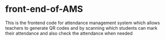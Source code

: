 # front-end-of-AMS
This is the frontend code for attendance management system which allows teachers to generate QR codes and by scanning which students can mark their attendance and also check the attendance when needed
